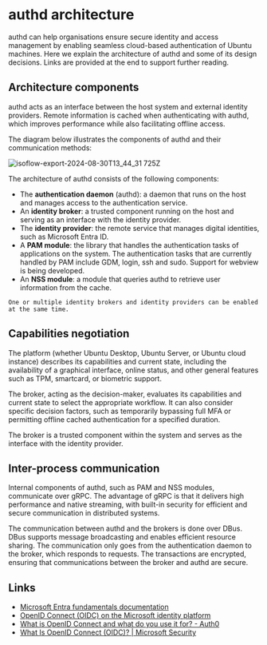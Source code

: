# authd architecture

authd can help organisations ensure secure identity and access management by enabling seamless cloud-based authentication of Ubuntu machines.
Here we explain the architecture of authd and some of its design decisions.
Links are provided at the end to support further reading.

## Architecture components

authd acts as an interface between the host system and external identity providers. 
Remote information is cached when authenticating with authd, which improves performance while also facilitating offline access.

The diagram below illustrates the components of authd and their communication methods:

![isoflow-export-2024-08-30T13_44_31 725Z](../assets/authd-architecture.png)

The architecture of authd consists of the following components:

* The **authentication daemon** (authd): a daemon that runs on the host and manages access to the authentication service.
* An **identity broker**: a trusted component running on the host and serving as an interface with the identity provider.
* The **identity provider**: the remote service that manages digital identities, such as Microsoft Entra ID.
* A **PAM module**: the library that handles the authentication tasks of applications on the system. The authentication tasks that are currently handled by PAM include GDM, login, ssh and sudo. Support for webview is being developed. 
* An **NSS module**: a module that queries authd to retrieve user information from the cache.

```{note}
One or multiple identity brokers and identity providers can be enabled at the same time.
```

## Capabilities negotiation

The platform (whether Ubuntu Desktop, Ubuntu Server, or Ubuntu cloud instance) describes its capabilities and current state, including the availability of a graphical interface, online status, and other general features such as TPM, smartcard, or biometric support.

The broker, acting as the decision-maker, evaluates its capabilities and current state to select the appropriate workflow. It can also consider specific decision factors, such as temporarily bypassing full MFA or permitting offline cached authentication for a specified duration.

The broker is a trusted component within the system and serves as the interface with the identity provider.

## Inter-process communication

Internal components of authd, such as PAM and NSS modules, communicate over gRPC. The advantage of gRPC is that it delivers high performance and native streaming, with built-in security for efficient and secure communication in distributed systems.

The communication between authd and the brokers is done over DBus. DBus supports message broadcasting and enables efficient resource sharing. The communication only goes from the authentication daemon to the broker, which responds to requests. The transactions are encrypted, ensuring that communications between the broker and authd are secure.

## Links

* [Microsoft Entra fundamentals documentation](https://learn.microsoft.com/en-us/entra/fundamentals/)  
* [OpenID Connect (OIDC) on the Microsoft identity platform](https://learn.microsoft.com/en-us/entra/identity-platform/v2-protocols-oidc)   
* [What is OpenID Connect and what do you use it for? \- Auth0](https://auth0.com/intro-to-iam/what-is-openid-connect-oidc)  
* [What Is OpenID Connect (OIDC)? | Microsoft Security](https://www.microsoft.com/en-us/security/business/security-101/what-is-openid-connect-oidc) 
